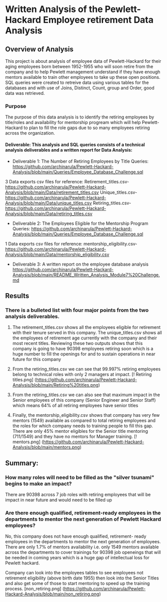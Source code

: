 # Written Analysis of the Pewlett- Hackard Employee retirement Data Analysis

## Overview of Analysis
This project is about analysis of employee data of Pewlett-Hackard for their aging employees  born between 1952-1955 who will soon retire from the company and to help Pewlett management understand if they have enough mentors available to train other employees to take up these open positions. SQL queries were created to retreive data using various tables for the databases and with use of Joins, Distinct, Count, group and Order, good data was retrieved.

### Purpose
The purpose of this data analysis is to identify the retiring employees by title/roles and availability for mentorship progream which will help Pewlett-Hackard to plan to fill the role gaps due to so many employees retiring across the organization. 

#### Deliverable: This analysis and SQL queries consists of a technical analysis deliverables and a written report for Data Analysis:

- Deliverable 1: The Number of Retiring Employees by Title
Queries: https://github.com/archinarula/Pewlett-Hackard-Analysis/blob/main/Queries/Employee_Database_Challenge.sql

3 Data exports csv files for reference: 
Retirement_titles.csv- https://github.com/archinarula/Pewlett-Hackard-Analysis/blob/main/Data/retirement_titles.csv
Unique_titles.csv- https://github.com/archinarula/Pewlett-Hackard-Analysis/blob/main/Data/unique_titles.csv
Retiring_titles.csv- https://github.com/archinarula/Pewlett-Hackard-Analysis/blob/main/Data/retiring_titles.csv

- Deliverable 2: The Employees Eligible for the Mentorship Program
Queries: https://github.com/archinarula/Pewlett-Hackard-Analysis/blob/main/Queries/Employee_Database_Challenge.sql

1 Data exports csv files for reference:
mentorship_eligibility.csv- https://github.com/archinarula/Pewlett-Hackard-Analysis/blob/main/Data/mentorship_eligibility.csv

- Deliverable 3: A written report on the employee database analysis  
https://github.com/archinarula/Pewlett-Hackard-Analysis/blob/main/README_Written_Analysis_Module7%20Challenge.md

## Results

### There is a bulleted list with four major points from the two analysis deliverables.

1. The retirement_titles.csv shows all the employees eligible for retirement with their tenure served in this company. The unique_titles.csv shows all the employees of retirement age currently with the company and their most recent titles. Reviewing these two outputs shows that this company is going to have 90398 employees retiring soon which is a huge number to fill the openings for and to sustain operations in near future for this company

2. From the retiring_titles.csv we can see that 99.997% retiring employees belong to technical roles with only 2 managers at impact. 
[! Retiring titles.png] 
(https://github.com/archinarula/Pewlett-Hackard-Analysis/blob/main/Retiring%20titles.png)

3. From the retiring_titles.csv we can also see that maximum impact in the Senior employees of this company (Senior Engineer and Senior Staff) which means 64% of all retiring employees have senior titles

4. Finally, the mentorship_eligibility.csv shows that company has very few mentors (1549) available as compared to total retiring employees and the roles for which company needs to training people to fill this gap. There are only 45% mentor eligibles for the Senior title mentoring (711/1549) and they have no mentors for Manager training.
[! mentors.png] 
(https://github.com/archinarula/Pewlett-Hackard-Analysis/blob/main/mentors.png)

## Summary: 

### How many roles will need to be filled as the "silver tsunami" begins to make an impact?
There are 90398 across 7 job roles with retiring employees that will be impact in near future and would need to be filled up

### Are there enough qualified, retirement-ready employees in the departments to mentor the next generation of Pewlett Hackard employees?
No, this company does not have enough qualified, retirement- ready employees in the departments to mentor the next generation of employees. There are only  1.7% of mentors availability i.e. only 1549 mentors available across the departments to cover trainings for 90398 job openeings that will be needed in coming years which is a huge gap of intellectual loss for Pewlett hackard.

Company can look into the employees tables to see employees not retirement eligibility (above birth date 1955) then look into the Senior Titles and also get some of those to start mentoring to speed up the training process.
[non_retiring.png]
(https://github.com/archinarula/Pewlett-Hackard-Analysis/blob/main/non_retiring.png)






